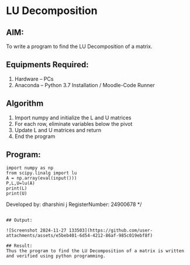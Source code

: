 # LU Decomposition 

## AIM:
To write a program to find the LU Decomposition of a matrix.

## Equipments Required:
1. Hardware – PCs
2. Anaconda – Python 3.7 Installation / Moodle-Code Runner

## Algorithm
1. Import numpy and initialize the L and U matrices
2. For each row, eliminate variables below the pivot
3. Update L and U matrices and return
4. End the program

## Program:


```
import numpy as np
from scipy.linalg import lu
A = np.array(eval(input()))
P,L,U=lu(A)
print(L)
print(U)

```

Developed by: dharshini j
RegisterNumber: 24900678
*/
```

## Output:

![Screenshot 2024-11-27 133503](https://github.com/user-attachments/assets/e5beb401-6d54-4212-86af-985c019ebf8f)

## Result:
Thus the program to find the LU Decomposition of a matrix is written and verified using python programming.

